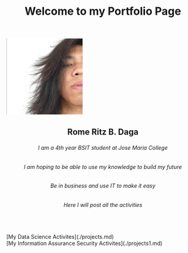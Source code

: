 <center><h1>Welcome to my Portfolio Page</h1></center>
<br>
<br>

  <img width="200" height="200" src="https://github.com/ritzdatu/Ritz_Portfolio/blob/main/images/My%20Photo.PNG">

<div width="300" float="left">
<center><h2>Rome Ritz B. Daga</h2></center>
<center><h6>I am a 4th year BSIT student at Jose Maria College</h6></center>
<center><h6>I am hoping to be able to use my knowledge to build my future</h6></center>
<center><h6>Be in business and use IT to make it easy</h6></center>
</div>

<center><h6>Here I will post all the activities</h6></center>
<br>
<br>
[My Data Science Activites](./projects.md)
<br>
[My Information Assurance Security Activites](./projects1.md) 

